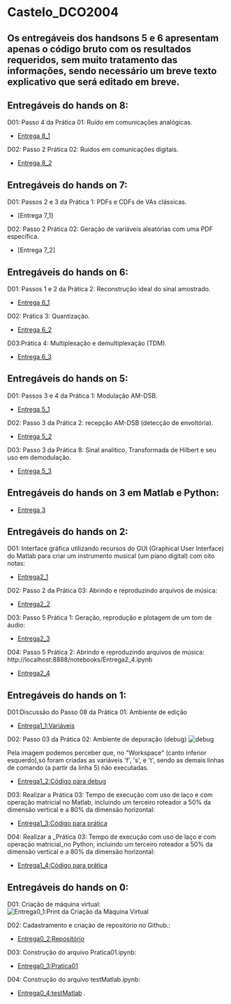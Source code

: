# Castelo_DCO2004

## Os entregáveis dos handsons 5 e 6 apresentam apenas o código bruto com os resultados requeridos, sem muito tratamento das informações, sendo necessário um breve texto explicativo que será editado em breve.

## Entregáveis do hands on 8: 

D01: Passo 4 da Prática 01: Ruído em comunicações analógicas.

* [Entrega 8_1](https://nbviewer.jupyter.org/github/mateuscastelobranco96/Castelo_DCO2004/blob/master/Entrega%208.1.ipynb)

D02: Passo 2 Prática 02: Ruídos em comunicações digitais.

* [Entrega 8_2](https://nbviewer.jupyter.org/github/mateuscastelobranco96/Castelo_DCO2004/blob/master/Entrega%208.2.ipynb)

## Entregáveis do hands on 7: 

D01: Passos 2 e 3 da Prática 1: PDFs e CDFs de VAs clássicas. 

* [Entrega 7_1]

D02: Passo 2 Prática 02: Geração de variáveis aleatórias com uma PDF específica. 

* [Entrega 7_2]

## Entregáveis do hands on 6: 

D01: Passos 1 e 2 da Prática 2: Reconstrução ideal do sinal amostrado. 

* [Entrega 6_1](https://nbviewer.jupyter.org/github/mateuscastelobranco96/Castelo_DCO2004/blob/master/Entrega%206.ipynb)

D02: Prática 3: Quantização. 

* [Entrega 6_2](https://nbviewer.jupyter.org/github/mateuscastelobranco96/Castelo_DCO2004/blob/master/Entrega%206.ipynb)

D03:Prática 4: Multiplexação e demultiplexação (TDM). 
* [Entrega 6_3](https://nbviewer.jupyter.org/github/mateuscastelobranco96/Castelo_DCO2004/blob/master/Entrega%206.ipynb)


## Entregáveis do hands on 5: 

D01: Passos 3 e 4 da Prática 1: Modulação AM-DSB. 

* [Entrega 5_1](https://nbviewer.jupyter.org/github/mateuscastelobranco96/Castelo_DCO2004/blob/master/Entrega%205.ipynb)

D02: Passo 3 da Prática 2: recepção AM-DSB (detecção de envoltória). 

* [Entrega 5_2](https://nbviewer.jupyter.org/github/mateuscastelobranco96/Castelo_DCO2004/blob/master/Entrega%205.ipynb)

D03: Passo 3 da Prática 8: Sinal analítico, Transformada de Hilbert e seu uso em demodulação.

* [Entrega 5_3](https://nbviewer.jupyter.org/github/mateuscastelobranco96/Castelo_DCO2004/blob/master/Entrega%205.ipynb)

## Entregáveis do hands on 3 em Matlab e Python: 
* [Entrega 3](https://nbviewer.jupyter.org/github/mateuscastelobranco96/Castelo_DCO2004/blob/master/Entrega%203%20%28Matlab%20e%20Python%29.ipynb)

## Entregáveis do hands on 2: 

D01: Interface gráfica utilizando recursos do GUI (Graphical User Interface) do Matlab para criar um instrumento musical (um piano digital) com oito notas:

* [Entrega2_1](https://nbviewer.jupyter.org/github/mateuscastelobranco96/Castelo_DCO2004/blob/master/Entrega2_1.ipynb)

D02: Passo 2 da Prática 03: Abrindo e reproduzindo arquivos de música:

* [Entrega2_2](https://nbviewer.jupyter.org/github/mateuscastelobranco96/Castelo_DCO2004/blob/master/Entrega2_2.ipynb)

D03: Passo 5 Prática 1: Geração, reprodução e plotagem de um tom de áudio:

* [Entrega2_3](https://nbviewer.jupyter.org/github/mateuscastelobranco96/Castelo_DCO2004/blob/master/Entrega2_3.ipynb)

D04: Passo 5 Prática 2: Abrindo e reproduzindo arquivos de música:
http://localhost:8888/notebooks/Entrega2_4.ipynb
* [Entrega2_4](https://nbviewer.jupyter.org/github/mateuscastelobranco96/Castelo_DCO2004/blob/master/Entrega2_4.ipynb)

## Entregáveis do hands on 1: 

D01:Discussão do Passo 08 da Prática 01: Ambiente de edição 
* [Entrega1_1:Variáveis](https://nbviewer.jupyter.org/github/mateuscastelobranco96/Castelo_DCO2004/blob/master/Vari%C3%A1veis.ipynb)

D02: Passo 03 da Prática 02: Ambiente de depuração (debug) 
![debug](http://oi64.tinypic.com/6jkp4z.jpg)

Pela imagem podemos perceber que, no "Workspace" (canto inferior esquerdo),só foram criadas as variáveis 'f', 's', e 't', sendo as demais linhas de comando (a partir da linha 5) não executadas.

* [Entrega1_2:Código para debug](https://nbviewer.jupyter.org/github/mateuscastelobranco96/Castelo_DCO2004/blob/master/Debug.ipynb)

D03: Realizar a Prática 03: Tempo de execução com uso de laço e com operação matricial no Matlab, incluindo um terceiro roteador a 50% da dimensão vertical e a 80% da dimensão horizontal:
* [Entrega1_3:Código para prática](https://nbviewer.jupyter.org/github/mateuscastelobranco96/Castelo_DCO2004/blob/master/Entrega1_3.ipynb)

D04: Realizar a _Prática 03: Tempo de execução com uso de laço e com operação matricial_no Python, incluindo um terceiro roteador a 50% da dimensão vertical e a 80% da dimensão horizontal:
* [Entrega1_4:Código para prática](https://nbviewer.jupyter.org/github/mateuscastelobranco96/Castelo_DCO2004/blob/master/Entrega1_4.ipynb)

## Entregáveis do hands on 0: 

D01: Criação de máquina virtual:
![Entrega0_1:Print da Criação da Máquina Virtual](http://oi65.tinypic.com/15q7p0i.jpg)

D02: Cadastramento e criação de repositório no Github.:
- [Entrega0_2:Repositório](https://github.com/mateuscastelobranco96/Castelo_DCO2004)

D03: Construção do arquivo Pratica01.ipynb:
- [Entrega0_3:Pratica01](https://nbviewer.jupyter.org/github/mateuscastelobranco96/Castelo_DCO2004/blob/master/Pratica1.ipynb)

D04: Construção do arquivo testMatlab.ipynb:

* [Entrega0_4:testMatlab](https://nbviewer.jupyter.org/github/mateuscastelobranco96/Castelo_DCO2004/blob/master/testeMatlab.ipynb)
.
